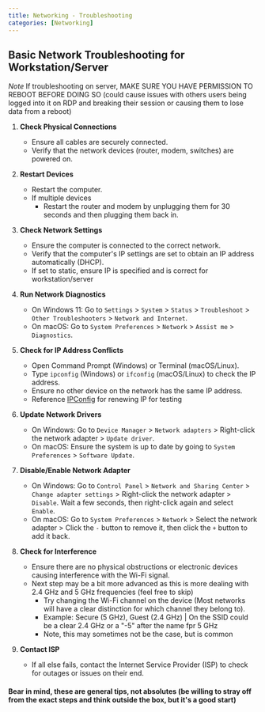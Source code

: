 ```yaml
---
title: Networking - Troubleshooting
categories: [Networking]
---
```


## Basic Network Troubleshooting for Workstation/Server

*Note* If troubleshooting on server, MAKE SURE YOU HAVE PERMISSION TO REBOOT BEFORE DOING SO (could cause issues with others users being logged into it on RDP and breaking their session or causing them to lose data from a reboot)

1.  **Check Physical Connections**
    - Ensure all cables are securely connected.
    - Verify that the network devices (router, modem, switches) are powered on.

2.  **Restart Devices**
    - Restart the computer.
    - If multiple devices
        - Restart the router and modem by unplugging them for 30 seconds and then plugging them back in.

3.  **Check Network Settings**
    - Ensure the computer is connected to the correct network.
    - Verify that the computer's IP settings are set to obtain an IP address automatically (DHCP).
    - If set to static, ensure IP is specified and is correct for workstation/server

4.  **Run Network Diagnostics**
    - On Windows 11: Go to `Settings` > `System` > `Status` > `Troubleshoot` > `Other Troubleshooters` > `Network and Internet`.
    - On macOS: Go to `System Preferences` > `Network` > `Assist me` > `Diagnostics`.

5.  **Check for IP Address Conflicts**
    - Open Command Prompt (Windows) or Terminal (macOS/Linux).
    - Type `ipconfig` (Windows) or `ifconfig` (macOS/Linux) to check the IP address.
    - Ensure no other device on the network has the same IP address.
    - Reference [IPConfig](https://beforethesurge.github.io/posts/commands-powershell/#ipconfig) for renewing IP for testing

6.  **Update Network Drivers**
    - On Windows: Go to `Device Manager` > `Network adapters` > Right-click the network adapter > `Update driver`.
    - On macOS: Ensure the system is up to date by going to `System Preferences` > `Software Update`.

7.  **Disable/Enable Network Adapter**
    - On Windows: Go to `Control Panel` > `Network and Sharing Center` > `Change adapter settings` > Right-click the network adapter > `Disable`. Wait a few seconds, then right-click again and select `Enable`.
    - On macOS: Go to `System Preferences` > `Network` > Select the network adapter > Click the `-` button to remove it, then click the `+` button to add it back.

8.  **Check for Interference**
    - Ensure there are no physical obstructions or electronic devices causing interference with the Wi-Fi signal.
    - Next step may be a bit more advanced as this is more dealing with 2.4 GHz and 5 GHz frequencies (feel free to skip)
        - Try changing the Wi-Fi channel on the device (Most networks will have a clear distinction for which channel they belong to).
        - Example: Secure (5 GHz), Guest (2.4 GHz) | On the SSID could be a clear 2.4 GHz or a "-5" after the name fpr 5 GHz
        - Note, this may sometimes not be the case, but is common

9.  **Contact ISP**
    - If all else fails, contact the Internet Service Provider (ISP) to check for outages or issues on their end.

#### Bear in mind, these are general tips, not absolutes (be willing to stray off from the exact steps and think outside the box, but it's a good start)
